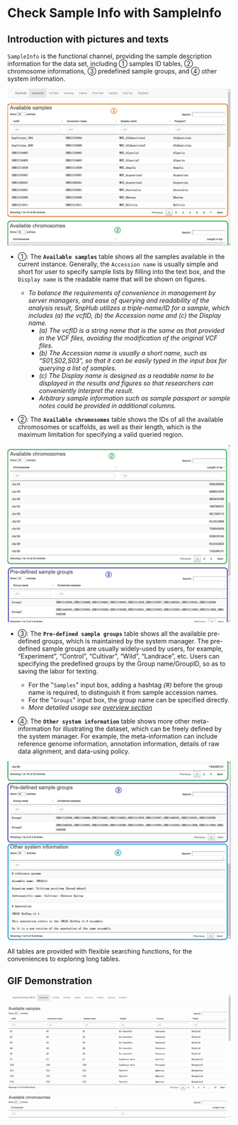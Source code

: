 # Check Sample Info with SampleInfo

## Introduction with pictures and texts

`SampleInfo` is the functional channel, providing the sample description information for the data set, including ① samples ID tables, ② chromosome informations, ③ predefined sample groups, and ④ other system information.

![SampleInfo tag](./../img/SampleInfo-1.jpg)

- ①: The **`Available samples`** table shows all the samples available in the current instance. Generally, the `Accession name` is usually simple and short for user to specify sample lists by filling into the text box, and the `Display name` is the readable name that will be shown on figures.
	- *To balance the requirements of convenience in management by server managers, and ease of querying and readability of the analysis result, SnpHub utilizes a triple-name/ID for a sample, which includes (a) the vcfID, (b) the Accession name and (c) the Display name.*
		- *(a) The vcfID is a string name that is the same as that provided in the VCF files, avoiding the modification of the original VCF files.*
		- *(b) The Accession name is usually a short name, such as “S01,S02,S03”, so that it can be easily typed in the input box for querying a list of samples.*
		- *(c) The Display name is designed as a readable name to be displayed in the results and figures so that researchers can conveniently interpret the result.*
		- *Arbitrary sample information such as sample passport or sample notes could be provided in additional columns.* 

- ②: The **`Available chromosomes`**  table shows the IDs of all the available chromosomes or scaffolds, as well as their length, which is the maximum limitation for specifying a valid queried region.

![SampleInfo tag](./../img/SampleInfo-2.jpg)

- ③: The **`Pre-defined sample groups`** table shows all the available pre-defined groups, which is maintained by the system manager. The pre-defined sample groups are usually widely-used by users, for example, “Experiment”, “Control”, “Cultivar”, “Wild”, “Landrace”, etc. Users can specifying the predefined groups by the Group name/GroupID, so as to saving the labor for texting.
	- For the "`Samples`" input box, adding a hashtag *(#)* before the group name is required, to distinguish it from sample accession names.
	- For the "`Groups`" input box, the group name can be specified directly. 
	- *More detailed usage see [overview section](/content/Basic_Usage/overview.html)*

- ④: The **`Other system information`** table shows more other meta-information for illustrating the dataset, which can be freely defined by the system manager. For example, the meta-information can include reference genome information, annotation information, details of raw data alignment, and data-using policy.

![SampleInfo tag](./../img/SampleInfo-3.jpg)

All tables are provided with flexible searching functions, for the conveniences to exploring long tables.

## GIF Demonstration

![GIF Demonstration of SampleInfo](./../img/SampleInfo-0.gif)